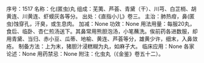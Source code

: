序号：1517
名称：化(匿虫)丸
组成：芜荑、芦荟、青黛（干）、川芎、白芷梢、胡黄连、川黄连、虾蟆灰各等分。
出处：《直指小儿》卷三。
主治：肺热疳，鼻(匿虫)蚀穿孔，汗臭，或生息肉。
加减：None
功效：None
用法用量：每服20丸，食后、临卧、杏仁煎汤送下。其鼻常用熊胆泡汤，小笔蘸洗。俟前药各进数服，却用青黛、当归、赤小豆、瓜蒂、地榆、黄连、芦荟等分，雄黄少许，细末，入鼻敛疮。
制备方法：上为末，猪胆汁浸糕糊为丸，如麻子大。
临床应用：None
各家论述：None
用药禁忌：None
附注：化虫丸（《金鉴》卷五十二）。
